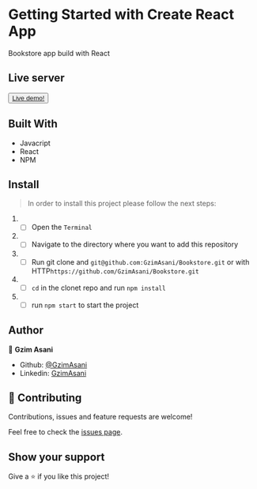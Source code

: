 # Getting Started with Create React App



Bookstore app build with React



## Live server
<button> <a href="https://bookstore-appp.herokuapp.com/"> Live demo!</a> </button>

## Built With 

- Javacript
- React
- NPM

## Install 

> In order to install this project please follow the next steps:

1. - [ ] Open the `Terminal`
2. - [ ] Navigate to the directory where you want to add this repository
3. - [ ] Run git clone and `git@github.com:GzimAsani/Bookstore.git` or with HTTP`https://github.com/GzimAsani/Bookstore.git` 
5. - [ ] `cd` in the clonet repo and run `npm install`
6. - [ ] run `npm start` to start the project

## Author

👤 **Gzim Asani**
- Github: [@GzimAsani](https://github.com/GzimAsani)
- Linkedin: [GzimAsani](https://www.linkedin.com/in/gzim-asani-83390a17a/)

## 🤝 Contributing

Contributions, issues and feature requests are welcome!

Feel free to check the [issues page](https://github.com/GzimAsani/Bookstore/issues).


## Show your support

Give a ⭐️ if you like this project!